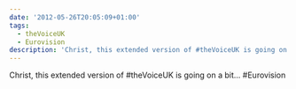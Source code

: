 ```yaml
---
date: '2012-05-26T20:05:09+01:00'
tags:
  - theVoiceUK
  - Eurovision
description: 'Christ, this extended version of #theVoiceUK is going on a bit... #Eurovision'
---
```

Christ, this extended version of #theVoiceUK is going on a bit... #Eurovision
